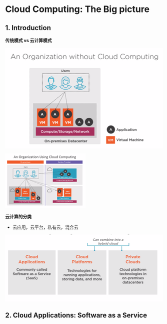 # Cloud Computing: The Big picture

## 1. Introduction

**传统模式 vs 云计算模式**

![image-20230418164922715](./Notepic/image-20230418164922715.png)

<img src="./Notepic/image-20230418164841904.png" alt="image-20230418164841904" style="zoom: 25%;" />

**云计算的分类**

- 云应用，云平台，私有云，混合云

![image-20230418164513145](./Notepic/image-20230418164513145.png)

## 2. Cloud Applications: Software as a Service